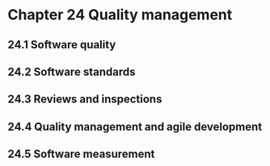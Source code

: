 # Chapter 24 Quality management


## 24.1 Software quality



## 24.2 Software standards



## 24.3 Reviews and inspections



## 24.4 Quality management and agile development



## 24.5 Software measurement



